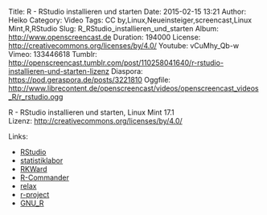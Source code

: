Title: R - RStudio installieren und starten
Date: 2015-02-15 13:21
Author: Heiko
Category: Video
Tags: CC by,Linux,Neueinsteiger,screencast,Linux Mint,R,RStudio
Slug: R_RStudio_installieren_und_starten
Album: http://www.openscreencast.de
Duration: 194000
License: http://creativecommons.org/licenses/by/4.0/
Youtube: vCuMhy_Qb-w
Vimeo: 133446618
Tumblr: http://openscreencast.tumblr.com/post/110258041640/r-rstudio-installieren-und-starten-lizenz
Diaspora: https://pod.geraspora.de/posts/3221810
Oggfile: http://www.librecontent.de/openscreencast/videos/openscreencast_videos_R/r_rstudio.ogg

R - RStudio installieren und starten, Linux Mint 17.1  
Lizenz: <http://creativecommons.org/licenses/by/4.0/>  
  

Links:

  * [RStudio](http://www.rstudio.com/ "Link zu rstudio" )
  * [statistiklabor](http://www.statistiklabor.de/ "Link zu statistiklabor" )
  * [RKWard](https://rkward.kde.org/ "Link zu rkward.kde.org/" )
  * [R-Commander](http://www.rcommander.com/ "Link zu rcommander.com/" )
  * [relax](http://cran.r-project.org/web/packages/relax/index.html "Link zu relax" )
  * [r-project](http://www.r-project.org/ "Link zu r-project.org/" )
  * [GNU_R](http://de.wikibooks.org/wiki/GNU_R "Link zu de.wikibooks.org" )

